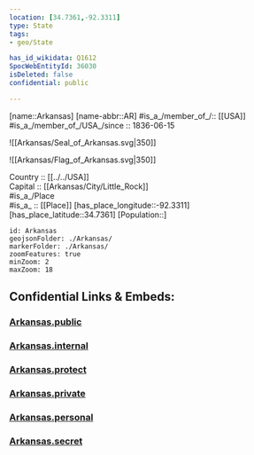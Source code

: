 ```yaml
---
location: [34.7361,-92.3311] 
type: State
tags:
- geo/State

has_id_wikidata: Q1612 
SpocWebEntityId: 36030
isDeleted: false
confidential: public

---
```

[name::Arkansas] 
[name-abbr::AR] 
#is_a_/member_of_/:: [[USA]]
#is_a_/member_of_/USA_/since :: 1836-06-15 


![[Arkansas/Seal_of_Arkansas.svg|350]] 

![[Arkansas/Flag_of_Arkansas.svg|350]] 

Country :: [[../../USA]]  
Capital :: [[Arkansas/City/Little_Rock]]  
#is_a_/Place  
#is_a_ :: [[Place]] 
[has_place_longitude::-92.3311] 
[has_place_latitude::34.7361] 
[Population::] 



```leaflet
id: Arkansas
geojsonFolder: ./Arkansas/
markerFolder: ./Arkansas/
zoomFeatures: true 
minZoom: 2 
maxZoom: 18
```


## Confidential Links & Embeds: 

### [Arkansas.public](/_public/\Earth\Continent\America~North\USA\USA~CentralArkansas.public.md) 

### [Arkansas.internal](/_internal/\Earth\Continent\America~North\USA\USA~CentralArkansas.internal.md) 

### [Arkansas.protect](/_protect/\Earth\Continent\America~North\USA\USA~CentralArkansas.protect.md) 

### [Arkansas.private](/_private/\Earth\Continent\America~North\USA\USA~CentralArkansas.private.md) 

### [Arkansas.personal](/_personal/\Earth\Continent\America~North\USA\USA~CentralArkansas.personal.md) 

### [Arkansas.secret](/_secret/\Earth\Continent\America~North\USA\USA~CentralArkansas.secret.md)

